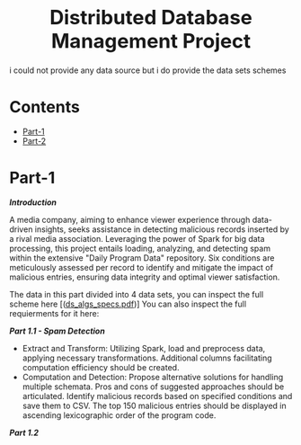 <h1 align='center' style="text-align:center; font-weight:bold; font-size:2.5em"> Distributed Database Management Project</h1>

<p align='center' style="text-align:center;font-size:1em;">
  



i could not provide any data source but i do provide the data sets schemes 
</p>





# Contents

- [Part-1](#Part-1)
- [Part-2](#Part-2)


# Part-1
***Introduction***

A media company, aiming to enhance viewer experience through data-driven insights, seeks assistance in detecting malicious records inserted by a rival media association.
Leveraging the power of Spark for big data processing, this project entails loading, analyzing, and detecting spam within the extensive "Daily Program Data" repository.
Six conditions are meticulously assessed per record to identify and mitigate the impact of malicious entries, ensuring data integrity and optimal viewer satisfaction.

The data in this part divided into 4 data sets, you can inspect the full scheme here  [([ds_algs_specs.pdf](https://github.com/its-Raz/ds-algs/blob/master/ds_algs_spec.pdf))]
You can also inspect the full requierments for it here:

***Part 1.1 - Spam Detection***
- Extract and Transform: Utilizing Spark, load and preprocess data, applying necessary transformations. Additional columns facilitating computation efficiency should be created.
- Computation and Detection: Propose alternative solutions for handling multiple schemata. Pros and cons of suggested approaches should be articulated. Identify malicious records based on specified conditions and save them to CSV. The top 150 malicious entries should be displayed in ascending lexicographic order of the program code.

***Part 1.2***

